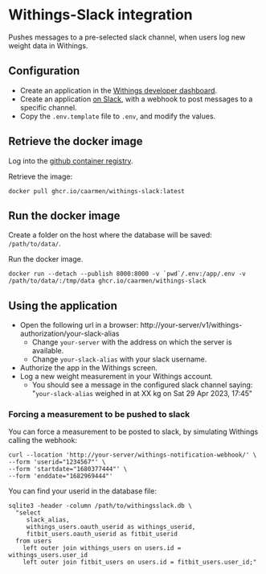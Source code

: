 # Withings-Slack integration

Pushes messages to a pre-selected slack channel, when users log new weight data in Withings.

## Configuration

* Create an application in the [Withings developer dashboard](https://developer.withings.com/dashboard/).
* Create an application [on Slack](https://api.slack.com/apps), with a webhook to post messages to a specific channel.
* Copy the `.env.template` file to `.env`, and modify the values.

## Retrieve the docker image

Log into the [github container registry](https://docs.github.com/en/packages/working-with-a-github-packages-registry/working-with-the-container-registry).

Retrieve the image:
```
docker pull ghcr.io/caarmen/withings-slack:latest
```

## Run the docker image

Create a folder on the host where the database will be saved: `/path/to/data/`.

Run the docker image.

```
docker run --detach --publish 8000:8000 -v `pwd`/.env:/app/.env -v /path/to/data/:/tmp/data ghcr.io/caarmen/withings-slack
```

## Using the application

* Open the following url in a browser: http://your-server/v1/withings-authorization/your-slack-alias
  - Change `your-server` with the address on which the server is available.
  - Change `your-slack-alias` with your slack username.
* Authorize the app in the Withings screen.
* Log a new weight measurement in your Withings account.
  - You should see a message in the configured slack channel saying: "`your-slack-alias` weighed in at XX kg on Sat 29 Apr 2023, 17:45"

### Forcing a measurement to be pushed to slack
You can force a measurement to be posted to slack, by simulating Withings calling the webhook:
```
curl --location 'http://your-server/withings-notification-webhook/' \
--form 'userid="1234567"' \
--form 'startdate="1680377444"' \
--form 'enddate="1682969444"'
```

You can find your userid in the database file:
```
sqlite3 -header -column /path/to/withingsslack.db \
  "select
     slack_alias,
     withings_users.oauth_userid as withings_userid,
     fitbit_users.oauth_userid as fitbit_userid
  from users
    left outer join withings_users on users.id = withings_users.user_id
    left outer join fitbit_users on users.id = fitbit_users.user_id;"
```

